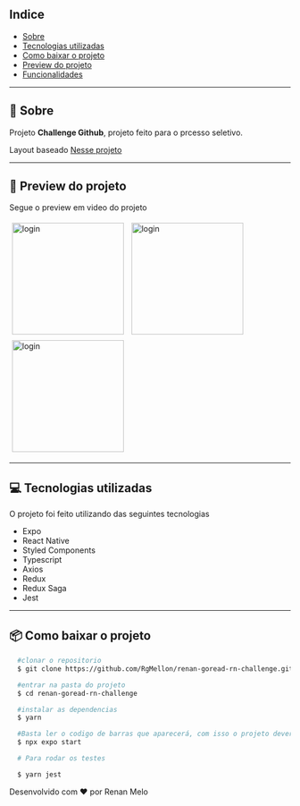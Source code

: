 ## Indice

- [Sobre](#-sobre)
- [Tecnologias utilizadas](#-tecnologias-utilizadas)
- [Como baixar o projeto](#-como-baixar-o-projeto)
- [Preview do projeto](#-preview-do-projeto)
- [Funcionalidades](#-Funcionalidades)

---

## 🤔 Sobre

Projeto **Challenge Github**, projeto feito para o prcesso seletivo.

Layout baseado [Nesse projeto](https://www.figma.com/file/ROaFck4gHEITw3vdUzSwsi/Test-Abril---Github-list?node-id=0%3A1)

---

## 📱 Preview do projeto

Segue o preview em video do projeto

<div>
  <img style="margin: 5px" alt="login" src="https://i.imgur.com/fpxgylo.png" width="200">

  <img style="margin: 5px" alt="login" src="https://i.imgur.com/keTCUTJ.png" width="200">

  <img style="margin: 5px" alt="login" src="https://i.imgur.com/G7d10GT.png" width="200">
</div>

---

## 💻 Tecnologias utilizadas

O projeto foi feito utilizando das seguintes tecnologias

- Expo
- React Native
- Styled Components
- Typescript
- Axios
- Redux
- Redux Saga
- Jest

---

## 📦 Como baixar o projeto

```bash
  #clonar o repositorio
  $ git clone https://github.com/RgMellon/renan-goread-rn-challenge.git

  #entrar na pasta do projeto
  $ cd renan-goread-rn-challenge

  #instalar as dependencias
  $ yarn

  #Basta ler o codigo de barras que aparecerá, com isso o projeto deverá abrir
  $ npx expo start

  # Para rodar os testes

  $ yarn jest

```

Desenvolvido com ♥ por Renan Melo
